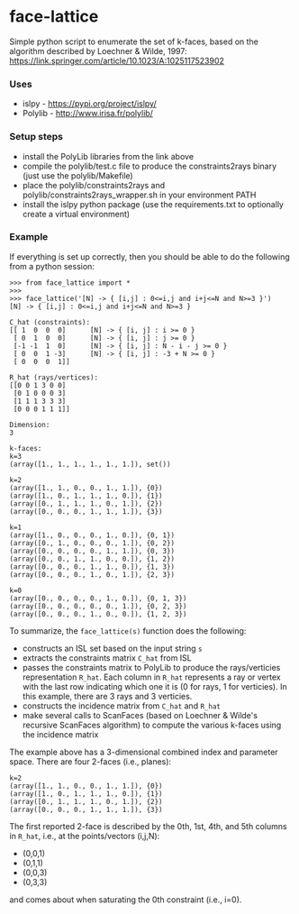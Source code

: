 # face-lattice

Simple python script to enumerate the set of k-faces, based on the algorithm described by Loechner & Wilde, 1997:
https://link.springer.com/article/10.1023/A:1025117523902

### Uses
* islpy - https://pypi.org/project/islpy/
* Polylib - http://www.irisa.fr/polylib/

### Setup steps
* install the PolyLib libraries from the link above
* compile the polylib/test.c file to produce the constraints2rays binary (just use the polylib/Makefile)
* place the polylib/constraints2rays and polylib/constraints2rays_wrapper.sh in your environment PATH
* install the islpy python package (use the requirements.txt to optionally create a virtual environment)

### Example

If everything is set up correctly, then you should be able to do the following from a python session:
```
>>> from face_lattice import *
>>>
>>> face_lattice('[N] -> { [i,j] : 0<=i,j and i+j<=N and N>=3 }')
[N] -> { [i,j] : 0<=i,j and i+j<=N and N>=3 }

C_hat (constraints):
[[ 1  0  0  0]		[N] -> { [i, j] : i >= 0 }
 [ 0  1  0  0]		[N] -> { [i, j] : j >= 0 }
 [-1 -1  1  0]		[N] -> { [i, j] : N - i - j >= 0 }
 [ 0  0  1 -3]		[N] -> { [i, j] : -3 + N >= 0 }
 [ 0  0  0  1]]		

R_hat (rays/vertices):
[[0 0 1 3 0 0]
 [0 1 0 0 0 3]
 [1 1 1 3 3 3]
 [0 0 0 1 1 1]]

Dimension:
3

k-faces:
k=3
(array([1., 1., 1., 1., 1., 1.]), set())

k=2
(array([1., 1., 0., 0., 1., 1.]), {0})
(array([1., 0., 1., 1., 1., 0.]), {1})
(array([0., 1., 1., 1., 0., 1.]), {2})
(array([0., 0., 0., 1., 1., 1.]), {3})

k=1
(array([1., 0., 0., 0., 1., 0.]), {0, 1})
(array([0., 1., 0., 0., 0., 1.]), {0, 2})
(array([0., 0., 0., 0., 1., 1.]), {0, 3})
(array([0., 0., 1., 1., 0., 0.]), {1, 2})
(array([0., 0., 0., 1., 1., 0.]), {1, 3})
(array([0., 0., 0., 1., 0., 1.]), {2, 3})

k=0
(array([0., 0., 0., 0., 1., 0.]), {0, 1, 3})
(array([0., 0., 0., 0., 0., 1.]), {0, 2, 3})
(array([0., 0., 0., 1., 0., 0.]), {1, 2, 3})
```

To summarize, the `face_lattice(s)` function does the following:
* constructs an ISL set based on the input string `s`
* extracts the constraints matrix `C_hat` from ISL
* passes the constraints matrix to PolyLib to produce the rays/verticies representation `R_hat`. Each column in `R_hat` represents a ray or vertex with the last row indicating which one it is (0 for rays, 1 for verticies). In this example, there are 3 rays and 3 verticies.
* constructs the incidence matrix from `C_hat` and `R_hat`
* make several calls to ScanFaces (based on Loechner & Wilde's recursive ScanFaces algorithm) to compute the various k-faces using the incidence matrix 

The example above has a 3-dimensional combined index and parameter space. There are four 2-faces (i.e., planes):
```
k=2
(array([1., 1., 0., 0., 1., 1.]), {0})
(array([1., 0., 1., 1., 1., 0.]), {1})
(array([0., 1., 1., 1., 0., 1.]), {2})
(array([0., 0., 0., 1., 1., 1.]), {3})
```

The first reported 2-face is described by the 0th, 1st, 4th, and 5th columns in `R_hat`, i.e., at the points/vectors (i,j,N):
* (0,0,1)
* (0,1,1)
* (0,0,3)
* (0,3,3)

and comes about when saturating the 0th constraint (i.e., i=0).
